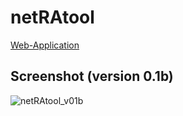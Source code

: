 # netRAtool

[Web-Application](https://github.com/c7haos/RemoteControlWeb)

## Screenshot (version 0.1b)
![netRAtool_v01b](https://user-images.githubusercontent.com/32968460/44203367-f41f1980-a14e-11e8-9e3e-80b546477211.PNG)

